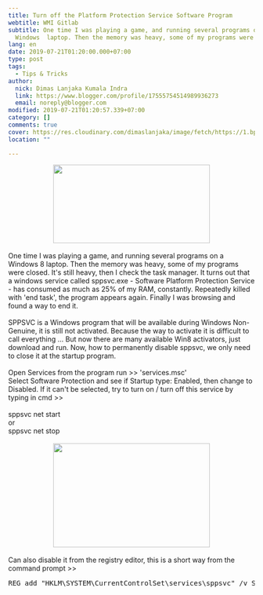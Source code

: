 ```yaml
---
title: Turn off the Platform Protection Service Software Program
webtitle: WMI Gitlab
subtitle: One time I was playing a game, and running several programs on a
  Windows  laptop. Then the memory was heavy, some of my programs were
lang: en
date: 2019-07-21T01:20:00.000+07:00
type: post
tags:
  - Tips & Tricks
author:
  nick: Dimas Lanjaka Kumala Indra
  link: https://www.blogger.com/profile/17555754514989936273
  email: noreply@blogger.com
modified: 2019-07-21T01:20:57.339+07:00
category: []
comments: true
cover: https://res.cloudinary.com/dimaslanjaka/image/fetch/https://1.bp.blogspot.com/-RgpJNTI1w90/Uy4W4qlHVuI/AAAAAAAAAf4/JozWbUyJgts/s1600/spp.png
location: ""

---
```


<div dir="ltr" style="text-align: left;" trbidi="on"><div class="separator" style="clear: both; text-align: center;"> <a href="http://res.cloudinary.com/dimaslanjaka/image/fetch/https://1.bp.blogspot.com/-RgpJNTI1w90/Uy4W4qlHVuI/AAAAAAAAAf4/JozWbUyJgts/s1600/spp.png" imageanchor="1" style="margin-left: 1em; margin-right: 1em;" rel="noopener noreferer nofollow"><img border="0" src="https://res.cloudinary.com/dimaslanjaka/image/fetch/https://1.bp.blogspot.com/-RgpJNTI1w90/Uy4W4qlHVuI/AAAAAAAAAf4/JozWbUyJgts/s1600/spp.png" data-original-height="250" data-original-width="500" height="160" width="320"></a></div><br>One time I was playing a game, and running several programs on a Windows 8 laptop. Then the memory was heavy, some of my programs were closed. It's still heavy, then I check the task manager. It turns out that a windows service called sppsvc.exe - Software Platform Protection Service - has consumed as much as 25% of my RAM, constantly. Repeatedly killed with 'end task', the program appears again. Finally I was browsing and found a way to end it.<br><br>SPPSVC is a Windows program that will be available during Windows Non-Genuine, it is still not activated. Because the way to activate it is difficult to call everything ... But now there are many available Win8 activators, just download and run. Now, how to permanently disable sppsvc, we only need to close it at the startup program.<br><br>Open Services from the program run &gt;&gt; 'services.msc'<br>Select Software Protection and see if Startup type: Enabled, then change to Disabled. If it can't be selected, try to turn on / turn off this service by typing in cmd &gt;&gt;<br><br>sppsvc net start<br>or<br>sppsvc net stop<br><br><div class="separator" style="clear: both; text-align: center;"><a href="https://res.cloudinary.com/dimaslanjaka/image/fetch/https://2.bp.blogspot.com/-eJCqoflLv60/Uy4W4jUjCbI/AAAAAAAAAf8/vP2ng4ilw0A/s1600/servicesmsc.png" imageanchor="1" style="margin-left: 1em; margin-right: 1em;" rel="noopener noreferer nofollow"><img border="0" data-original-height="531" data-original-width="800" height="212" src="https://2.bp.blogspot.com/-eJCqoflLv60/Uy4W4jUjCbI/AAAAAAAAAf8/vP2ng4ilw0A/s320/servicesmsc.png" width="320"></a></div><br>Can also disable it from the registry editor, this is a short way from the command prompt &gt;&gt; <pre>REG add "HKLM\SYSTEM\CurrentControlSet\services\sppsvc" /v Start /t REG_DWORD /d 4 /f</pre></div>